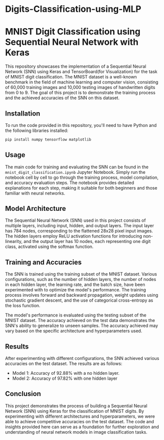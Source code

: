 # Digits-Classification-using-MLP


# MNIST Digit Classification using Sequential Neural Network with Keras

This repository showcases the implementation of a Sequential Neural Network (SNN) using Keras and TensorBoard(for Visualization) for the task of MNIST digit classification. The MNIST dataset is a well-known benchmark in the field of machine learning and computer vision, consisting of 60,000 training images and 10,000 testing images of handwritten digits from 0 to 9. The goal of this project is to demonstrate the training process and the achieved accuracies of the SNN on this dataset.

## Installation

To run the code provided in this repository, you'll need to have Python and the following libraries installed:

```bash
pip install numpy tensorflow matplotlib
```

## Usage

The main code for training and evaluating the SNN can be found in the `mnist_digit_classification.ipynb` Jupyter Notebook. Simply run the notebook cell by cell to go through the training process, model compilation, and accuracy evaluation steps. The notebook provides detailed explanations for each step, making it suitable for both beginners and those familiar with neural networks.

## Model Architecture

The Sequential Neural Network (SNN) used in this project consists of multiple layers, including input, hidden, and output layers. The input layer has 784 nodes, corresponding to the flattened 28x28 pixel input images. The hidden layers employ ReLU activation functions for introducing non-linearity, and the output layer has 10 nodes, each representing one digit class, activated using the softmax function.

## Training and Accuracies

The SNN is trained using the training subset of the MNIST dataset. Various configurations, such as the number of hidden layers, the number of nodes in each hidden layer, the learning rate, and the batch size, have been experimented with to optimize the model's performance. The training process involves forward and backward propagation, weight updates using stochastic gradient descent, and the use of categorical cross-entropy as the loss function.

The model's performance is evaluated using the testing subset of the MNIST dataset. The accuracy achieved on the test data demonstrates the SNN's ability to generalize to unseen samples. The accuracy achieved may vary based on the specific architecture and hyperparameters used.

## Results

After experimenting with different configurations, the SNN achieved various accuracies on the test dataset. The results are as follows:
- Model 1: Accuracy of 92.88% with a no hidden layer.
- Model 2: Accuracy of 97.82% with one hidden layer


## Conclusion

This project demonstrates the process of building a Sequential Neural Network (SNN) using Keras for the classification of MNIST digits. By experimenting with different architectures and hyperparameters, we were able to achieve competitive accuracies on the test dataset. The code and insights provided here can serve as a foundation for further exploration and understanding of neural network models in image classification tasks.
